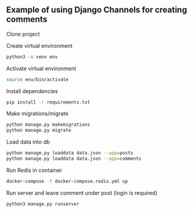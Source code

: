 ## Example of using Django Channels for creating comments


Clone project 

Create virtual environment
```bash
python3 -m venv env
```

Activate virtual environment
```bash
source env/bin/activate
```

Install dependencies
```bash
pip install -r requirements.txt
```

Make migrations/migrate
```bash
python manage.py makemigrations
python manage.py migrate
```

Load data into db
```bash
python manage.py loaddata data.json --app=posts
python manage.py loaddata data.json --app=comments
```

Run Redis in container
```bash
docker-compose -f docker-compose.redis.yml up
```

Run server and leave comment under post (login is required)
```bash
python3 manage.py runserver
```
